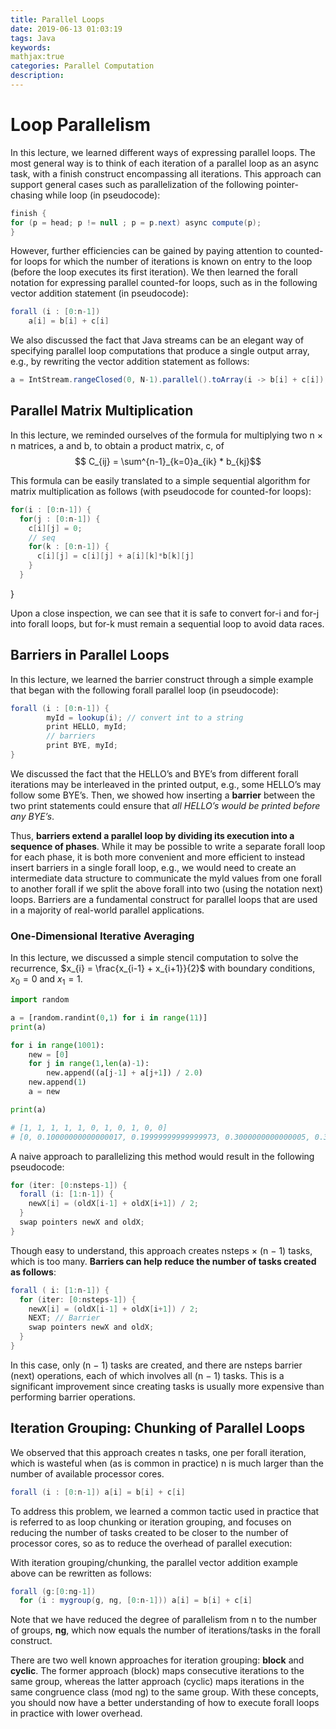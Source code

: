 ```yaml
---
title: Parallel Loops
date: 2019-06-13 01:03:19
tags: Java
keywords:
mathjax:true
categories: Parallel Computation
description:
---
```



# Loop Parallelism

In this lecture, we learned different ways of expressing parallel loops. The most general way is to think of each iteration of a parallel loop as an async task, with a finish construct encompassing all iterations. This approach can support general cases such as parallelization of the following pointer-chasing while loop (in pseudocode):

```Java
finish {
for (p = head; p != null ; p = p.next) async compute(p);
}
```

However, further efficiencies can be gained by paying attention to counted-for loops for which the number of iterations is known on entry to the loop (before the loop executes its first iteration). We then learned the forall notation for expressing parallel counted-for loops, such as in the following vector addition statement (in pseudocode):

```Java
forall (i : [0:n-1]) 
    a[i] = b[i] + c[i]
```

We also discussed the fact that Java streams can be an elegant way of specifying parallel loop computations that produce a single output array, e.g., by rewriting the vector addition statement as follows:

```Java
a = IntStream.rangeClosed(0, N-1).parallel().toArray(i -> b[i] + c[i]);
```

## Parallel Matrix Multiplication
In this lecture, we reminded ourselves of the formula for multiplying two n × n matrices, a and b, to obtain a product matrix, c, of 
$$ C_{ij} = \sum^{n-1}_{k=0}a_{ik} * b_{kj}$$

This formula can be easily translated to a simple sequential algorithm for matrix multiplication as follows (with pseudocode for counted-for loops):

```Java
for(i : [0:n-1]) {
  for(j : [0:n-1]) { 
    c[i][j] = 0;
    // seq
    for(k : [0:n-1]) {
      c[i][j] = c[i][j] + a[i][k]*b[k][j]
    }
  }
```
}

Upon a close inspection, we can see that it is safe to convert for-i and for-j into forall loops, but for-k must remain a sequential loop to avoid data races.



## Barriers in Parallel Loops

In this lecture, we learned the barrier construct through a simple example that began with the following forall parallel loop (in pseudocode):

```Java
forall (i : [0:n-1]) {
        myId = lookup(i); // convert int to a string 
        print HELLO, myId;
        // barriers 
        print BYE, myId;
}
```

We discussed the fact that the HELLO’s and BYE’s from different forall iterations may be interleaved in the printed output, e.g., some HELLO’s may follow some BYE’s. Then, we showed how inserting a **barrier** between the two print statements could ensure that _all HELLO’s would be printed before any BYE’s_.

Thus, **barriers extend a parallel loop by dividing its execution into a sequence of phases**. While it may be possible to write a separate forall loop for each phase, it is both more convenient and more efficient to instead insert barriers in a single forall loop, e.g., we would need to create an intermediate data structure to communicate the myId values from one forall to another forall if we split the above forall into two (using the notation next) loops. Barriers are a fundamental construct for parallel loops that are used in a majority of real-world parallel applications.


### One-Dimensional Iterative Averaging

In this lecture, we discussed a simple stencil computation to solve the recurrence, $x_{i} = \frac{x_{i-1} + x_{i+1}}{2}$ with boundary conditions, $x_{0} = 0$ and $x_{1} = 1$.

```Python
import random

a = [random.randint(0,1) for i in range(11)]
print(a)

for i in range(1001):
    new = [0]
    for j in range(1,len(a)-1):
        new.append((a[j-1] + a[j+1]) / 2.0)
    new.append(1)
    a = new

print(a)

# [1, 1, 1, 1, 1, 0, 1, 0, 1, 0, 0]
# [0, 0.10000000000000017, 0.19999999999999973, 0.3000000000000005, 0.3999999999999995, 0.5000000000000007, 0.5999999999999994, 0.7000000000000006, 0.7999999999999996, 0.9000000000000002, 1]
```


A naive approach to parallelizing this method would result in the following pseudocode:

```Java
for (iter: [0:nsteps-1]) {
  forall (i: [1:n-1]) {
    newX[i] = (oldX[i-1] + oldX[i+1]) / 2;
  }
  swap pointers newX and oldX;
}
```

Though easy to understand, this approach creates nsteps × (n − 1) tasks, which is too many. **Barriers can help reduce the number of tasks created as follows**:

```Java
forall ( i: [1:n-1]) {
  for (iter: [0:nsteps-1]) {
    newX[i] = (oldX[i-1] + oldX[i+1]) / 2;
    NEXT; // Barrier
    swap pointers newX and oldX;
  }
}
```

In this case, only (n − 1) tasks are created, and there are nsteps barrier (next) operations, each of which involves all (n − 1) tasks. This is a significant improvement since creating tasks is usually more expensive than performing barrier operations.


## Iteration Grouping: Chunking of Parallel Loops
We observed that this approach creates n tasks, one per forall iteration, which is wasteful when (as is common in practice) n is much larger than the number of available processor cores.

```Java
forall (i : [0:n-1]) a[i] = b[i] + c[i]
```

To address this problem, we learned a common tactic used in practice that is referred to as loop chunking or iteration grouping, and focuses on reducing the number of tasks created to be closer to the number of processor cores, so as to reduce the overhead of parallel execution:

With iteration grouping/chunking, the parallel vector addition example above can be rewritten as follows:

```Java
forall (g:[0:ng-1])
  for (i : mygroup(g, ng, [0:n-1])) a[i] = b[i] + c[i]
```

Note that we have reduced the degree of parallelism from n to the number of groups, **ng**, which now equals the number of iterations/tasks in the forall construct.


There are two well known approaches for iteration grouping: **block** and **cyclic**. The former approach (block) maps consecutive iterations to the same group, whereas the latter approach (cyclic) maps iterations in the same congruence class (mod ng) to the same group. With these concepts, you should now have a better understanding of how to execute forall loops in practice with lower overhead.